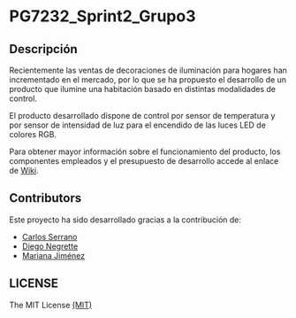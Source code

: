# PG7232_Sprint2_Grupo3

## Descripción

Recientemente las ventas de decoraciones de iluminación para hogares han incrementado en el mercado, por lo que se ha propuesto el desarrollo de un producto que ilumine una habitación basado en distintas modalidades de control.

El producto desarrollado dispone de control por sensor de temperatura y por sensor de intensidad de luz para el encendido de las luces LED de colores RGB. 

Para obtener mayor información sobre el funcionamiento del producto, los componentes empleados y el presupuesto de desarrollo accede al enlace de [Wiki](https://github.com/annacafaro/PG7232_Sprint2_Grupo3/wiki).  


## Contributors

Este proyecto ha sido desarrollado gracias a la contribución de: 

* [Carlos Serrano](https://github.com/carlosluissb)  
* [Diego Negrette](https://github.com/DiegoNegrette)   
* [Mariana Jiménez](https://github.com/marijml)


## LICENSE
The MIT License [(MIT)](https://github.com/annacafaro/PG7232_Sprint2_Grupo3/blob/main/LICENSE)
